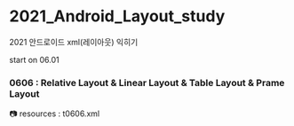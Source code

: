 # 2021_Android_Layout_study
2021 안드로이드 xml(레이아웃) 익히기    

start on 06.01    

### 0606 : Relative Layout & Linear Layout & Table Layout & Prame Layout    
📷 resources : t0606.xml   
